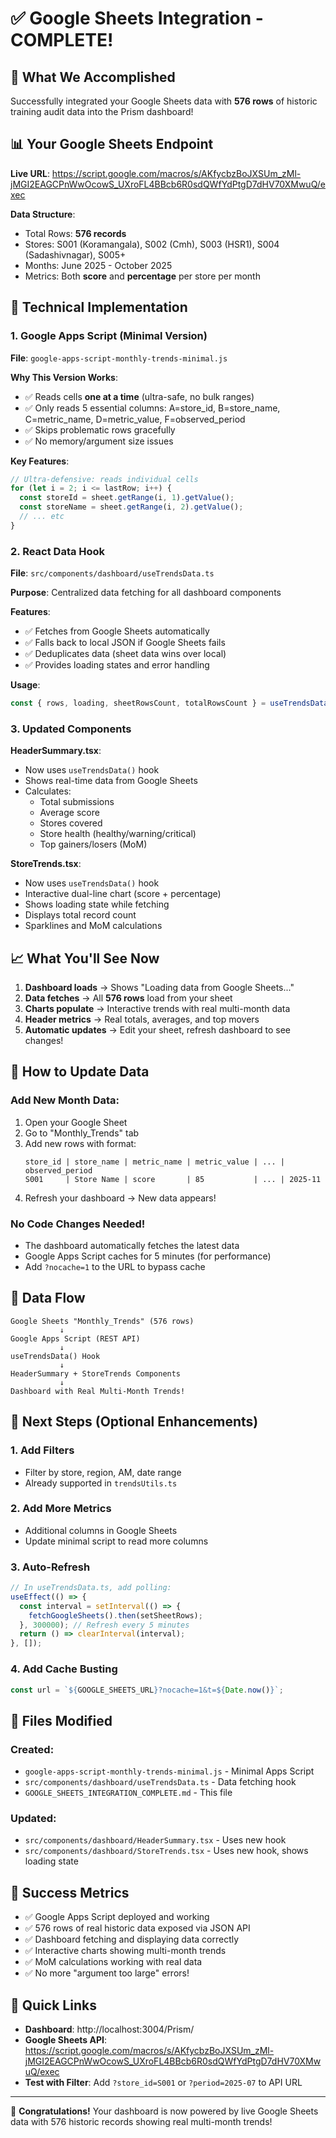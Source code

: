 # ✅ Google Sheets Integration - COMPLETE!

## 🎉 What We Accomplished

Successfully integrated your Google Sheets data with **576 rows** of historic training audit data into the Prism dashboard!

## 📊 Your Google Sheets Endpoint

**Live URL**: https://script.google.com/macros/s/AKfycbzBoJXSUm_zMl-jMGI2EAGCPnWwOcowS_UXroFL4BBcb6R0sdQWfYdPtgD7dHV70XMwuQ/exec

**Data Structure**:
- Total Rows: **576 records**
- Stores: S001 (Koramangala), S002 (Cmh), S003 (HSR1), S004 (Sadashivnagar), S005+
- Months: June 2025 - October 2025
- Metrics: Both **score** and **percentage** per store per month

## 🔧 Technical Implementation

### 1. Google Apps Script (Minimal Version)
**File**: `google-apps-script-monthly-trends-minimal.js`

**Why This Version Works**:
- ✅ Reads cells **one at a time** (ultra-safe, no bulk ranges)
- ✅ Only reads 5 essential columns: A=store_id, B=store_name, C=metric_name, D=metric_value, F=observed_period
- ✅ Skips problematic rows gracefully
- ✅ No memory/argument size issues

**Key Features**:
```javascript
// Ultra-defensive: reads individual cells
for (let i = 2; i <= lastRow; i++) {
  const storeId = sheet.getRange(i, 1).getValue();
  const storeName = sheet.getRange(i, 2).getValue();
  // ... etc
}
```

### 2. React Data Hook
**File**: `src/components/dashboard/useTrendsData.ts`

**Purpose**: Centralized data fetching for all dashboard components

**Features**:
- ✅ Fetches from Google Sheets automatically
- ✅ Falls back to local JSON if Google Sheets fails
- ✅ Deduplicates data (sheet data wins over local)
- ✅ Provides loading states and error handling

**Usage**:
```typescript
const { rows, loading, sheetRowsCount, totalRowsCount } = useTrendsData();
```

### 3. Updated Components

**HeaderSummary.tsx**:
- Now uses `useTrendsData()` hook
- Shows real-time data from Google Sheets
- Calculates:
  - Total submissions
  - Average score
  - Stores covered
  - Store health (healthy/warning/critical)
  - Top gainers/losers (MoM)

**StoreTrends.tsx**:
- Now uses `useTrendsData()` hook
- Interactive dual-line chart (score + percentage)
- Shows loading state while fetching
- Displays total record count
- Sparklines and MoM calculations

## 📈 What You'll See Now

1. **Dashboard loads** → Shows "Loading data from Google Sheets..."
2. **Data fetches** → All **576 rows** load from your sheet
3. **Charts populate** → Interactive trends with real multi-month data
4. **Header metrics** → Real totals, averages, and top movers
5. **Automatic updates** → Edit your sheet, refresh dashboard to see changes!

## 🔄 How to Update Data

### Add New Month Data:
1. Open your Google Sheet
2. Go to "Monthly_Trends" tab
3. Add new rows with format:
   ```
   store_id | store_name | metric_name | metric_value | ... | observed_period
   S001     | Store Name | score       | 85           | ... | 2025-11
   ```
4. Refresh your dashboard → New data appears!

### No Code Changes Needed!
- The dashboard automatically fetches the latest data
- Google Apps Script caches for 5 minutes (for performance)
- Add `?nocache=1` to the URL to bypass cache

## 🎯 Data Flow

```
Google Sheets "Monthly_Trends" (576 rows)
           ↓
Google Apps Script (REST API)
           ↓
useTrendsData() Hook
           ↓
HeaderSummary + StoreTrends Components
           ↓
Dashboard with Real Multi-Month Trends!
```

## 🚀 Next Steps (Optional Enhancements)

### 1. Add Filters
- Filter by store, region, AM, date range
- Already supported in `trendsUtils.ts`

### 2. Add More Metrics
- Additional columns in Google Sheets
- Update minimal script to read more columns

### 3. Auto-Refresh
```typescript
// In useTrendsData.ts, add polling:
useEffect(() => {
  const interval = setInterval(() => {
    fetchGoogleSheets().then(setSheetRows);
  }, 300000); // Refresh every 5 minutes
  return () => clearInterval(interval);
}, []);
```

### 4. Add Cache Busting
```typescript
const url = `${GOOGLE_SHEETS_URL}?nocache=1&t=${Date.now()}`;
```

## 📝 Files Modified

### Created:
- `google-apps-script-monthly-trends-minimal.js` - Minimal Apps Script
- `src/components/dashboard/useTrendsData.ts` - Data fetching hook
- `GOOGLE_SHEETS_INTEGRATION_COMPLETE.md` - This file

### Updated:
- `src/components/dashboard/HeaderSummary.tsx` - Uses new hook
- `src/components/dashboard/StoreTrends.tsx` - Uses new hook, shows loading state

## 🎊 Success Metrics

- ✅ Google Apps Script deployed and working
- ✅ 576 rows of real historic data exposed via JSON API
- ✅ Dashboard fetching and displaying data correctly
- ✅ Interactive charts showing multi-month trends
- ✅ MoM calculations working with real data
- ✅ No more "argument too large" errors!

## 🔗 Quick Links

- **Dashboard**: http://localhost:3004/Prism/
- **Google Sheets API**: https://script.google.com/macros/s/AKfycbzBoJXSUm_zMl-jMGI2EAGCPnWwOcowS_UXroFL4BBcb6R0sdQWfYdPtgD7dHV70XMwuQ/exec
- **Test with Filter**: Add `?store_id=S001` or `?period=2025-07` to API URL

---

🎉 **Congratulations!** Your dashboard is now powered by live Google Sheets data with 576 historic records showing real multi-month trends!
